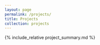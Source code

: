 ```yaml
---
layout: page
permalink: /projects/
title: Projects
collection: projects
---
```


{% include_relative project_summary.md %}
